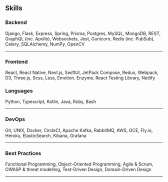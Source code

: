 ## Skills

### Backend

Django, Flask, Express, Spring, Prisma, Postgres, MySQL, MongoDB, REST, GraphQL (inc. Apollo), Websockets, Jest, Gunicorn, Redis (inc. PubSub), Celery, SQLAlchemy, NumPy, OpenCV

---

### Frontend

React, React Native, Next.js, SwiftUI, JetPack Compose, Redux, Webpack, D3, Three.js, Scss, Less, Emotion, Enzyme, React Testing Library, Netlify

### Languages

Python, Typescript, Kotlin, Java, Ruby, Bash

---

### DevOps

Git, UNIX, Docker, CircleCI, Apache Kafka, RabbitMQ, AWS, GCE, Fly.io, Heroku, ElasticSearch, Kibana, Grafana

---

### Best Practices

Functional Programming, Object-Oriented Programming, Agile & Scrum, OWASP & threat modelling, Test-Driven Design, Domain-Driven Design

---
